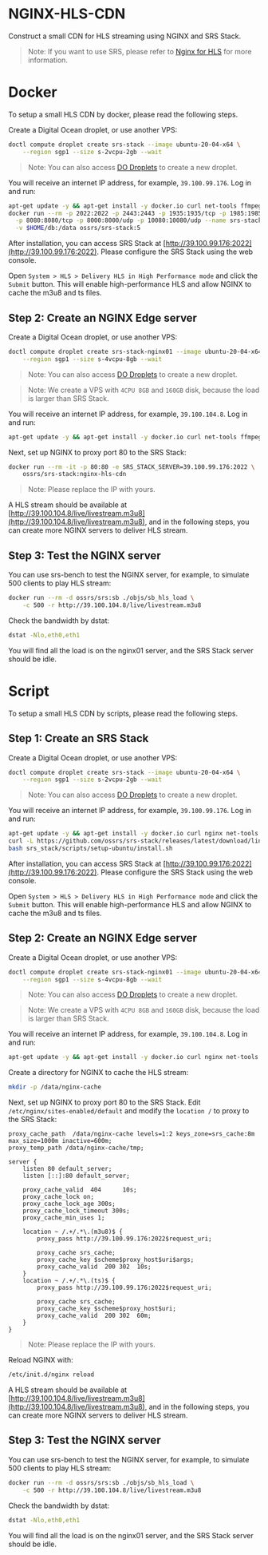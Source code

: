 # NGINX-HLS-CDN

Construct a small CDN for HLS streaming using NGINX and SRS Stack.

> Note: If you want to use SRS, please refer to [Nginx for HLS](https://ossrs.io/lts/en-us/docs/v5/doc/nginx-for-hls) for more information.

# Docker

To setup a small HLS CDN by docker, please read the following steps.

Create a Digital Ocean droplet, or use another VPS:

```bash
doctl compute droplet create srs-stack --image ubuntu-20-04-x64 \
    --region sgp1 --size s-2vcpu-2gb --wait
```

> Note: You can also access [DO Droplets](https://cloud.digitalocean.com/droplets) to create a new droplet.

You will receive an internet IP address, for example, `39.100.99.176`. Log in and run:

```bash
apt-get update -y && apt-get install -y docker.io curl net-tools ffmpeg pcp &&
docker run --rm -p 2022:2022 -p 2443:2443 -p 1935:1935/tcp -p 1985:1985/tcp \
  -p 8080:8080/tcp -p 8000:8000/udp -p 10080:10080/udp --name srs-stack -d \
  -v $HOME/db:/data ossrs/srs-stack:5
```

After installation, you can access SRS Stack at [http://39.100.99.176:2022](http://39.100.99.176:2022).
Please configure the SRS Stack using the web console.

Open `System > HLS > Delivery HLS in High Performance mode` and click the `Submit` button. This will enable
high-performance HLS and allow NGINX to cache the m3u8 and ts files.

## Step 2: Create an NGINX Edge server

Create a Digital Ocean droplet, or use another VPS:

```bash
doctl compute droplet create srs-stack-nginx01 --image ubuntu-20-04-x64 \
    --region sgp1 --size s-4vcpu-8gb --wait
```

> Note: You can also access [DO Droplets](https://cloud.digitalocean.com/droplets) to create a new droplet.

> Note: We create a VPS with `4CPU 8GB` and `160GB` disk, because the load is larger than SRS Stack.

You will receive an internet IP address, for example, `39.100.104.8`. Log in and run:

```bash
apt-get update -y && apt-get install -y docker.io curl net-tools ffmpeg pcp
```

Next, set up NGINX to proxy port 80 to the SRS Stack:

```bash
docker run --rm -it -p 80:80 -e SRS_STACK_SERVER=39.100.99.176:2022 \
    ossrs/srs-stack:nginx-hls-cdn
```

> Note: Please replace the IP with yours.

A HLS stream should be available at [http://39.100.104.8/live/livestream.m3u8](http://39.100.104.8/live/livestream.m3u8),
and in the following steps, you can create more NGINX servers to deliver HLS stream.

## Step 3: Test the NGINX server

You can use srs-bench to test the NGINX server, for example, to simulate 500 clients to play HLS stream:

```bash
docker run --rm -d ossrs/srs:sb ./objs/sb_hls_load \
    -c 500 -r http://39.100.104.8/live/livestream.m3u8
```

Check the bandwidth by dstat:

```bash
dstat -Nlo,eth0,eth1
```

You will find all the load is on the nginx01 server, and the SRS Stack server should be idle.

# Script

To setup a small HLS CDN by scripts, please read the following steps.

## Step 1: Create an SRS Stack

Create a Digital Ocean droplet, or use another VPS:

```bash
doctl compute droplet create srs-stack --image ubuntu-20-04-x64 \
    --region sgp1 --size s-2vcpu-2gb --wait
```

> Note: You can also access [DO Droplets](https://cloud.digitalocean.com/droplets) to create a new droplet.

You will receive an internet IP address, for example, `39.100.99.176`. Log in and run:

```bash
apt-get update -y && apt-get install -y docker.io curl nginx net-tools ffmpeg pcp &&
curl -L https://github.com/ossrs/srs-stack/releases/latest/download/linux-srs_stack-en.tar.gz |tar -xz &&
bash srs_stack/scripts/setup-ubuntu/install.sh
```

After installation, you can access SRS Stack at [http://39.100.99.176:2022](http://39.100.99.176:2022).
Please configure the SRS Stack using the web console.

Open `System > HLS > Delivery HLS in High Performance mode` and click the `Submit` button. This will enable
high-performance HLS and allow NGINX to cache the m3u8 and ts files.

## Step 2: Create an NGINX Edge server

Create a Digital Ocean droplet, or use another VPS:

```bash
doctl compute droplet create srs-stack-nginx01 --image ubuntu-20-04-x64 \
    --region sgp1 --size s-4vcpu-8gb --wait
```

> Note: You can also access [DO Droplets](https://cloud.digitalocean.com/droplets) to create a new droplet.

> Note: We create a VPS with `4CPU 8GB` and `160GB` disk, because the load is larger than SRS Stack.

You will receive an internet IP address, for example, `39.100.104.8`. Log in and run:

```bash
apt-get update -y && apt-get install -y docker.io curl nginx net-tools ffmpeg pcp
```

Create a directory for NGINX to cache the HLS stream:

```bash
mkdir -p /data/nginx-cache
```

Next, set up NGINX to proxy port 80 to the SRS Stack. Edit `/etc/nginx/sites-enabled/default` and modify
the `location /` to proxy to the SRS Stack:

```nginx
proxy_cache_path  /data/nginx-cache levels=1:2 keys_zone=srs_cache:8m max_size=1000m inactive=600m;
proxy_temp_path /data/nginx-cache/tmp;

server {
    listen 80 default_server;
    listen [::]:80 default_server;
    
    proxy_cache_valid  404      10s;
    proxy_cache_lock on;
    proxy_cache_lock_age 300s;
    proxy_cache_lock_timeout 300s;
    proxy_cache_min_uses 1;

    location ~ /.+/.*\.(m3u8)$ {
        proxy_pass http://39.100.99.176:2022$request_uri;
        
        proxy_cache srs_cache;
        proxy_cache_key $scheme$proxy_host$uri$args;
        proxy_cache_valid  200 302  10s;
    }
    location ~ /.+/.*\.(ts)$ {
        proxy_pass http://39.100.99.176:2022$request_uri;
        
        proxy_cache srs_cache;
        proxy_cache_key $scheme$proxy_host$uri;
        proxy_cache_valid  200 302  60m;
    }
}
```

> Note: Please replace the IP with yours.

Reload NGINX with:

```bash
/etc/init.d/nginx reload
```

A HLS stream should be available at [http://39.100.104.8/live/livestream.m3u8](http://39.100.104.8/live/livestream.m3u8),
and in the following steps, you can create more NGINX servers to deliver HLS stream.

## Step 3: Test the NGINX server

You can use srs-bench to test the NGINX server, for example, to simulate 500 clients to play HLS stream:

```bash
docker run --rm -d ossrs/srs:sb ./objs/sb_hls_load \
    -c 500 -r http://39.100.104.8/live/livestream.m3u8
```

Check the bandwidth by dstat:

```bash
dstat -Nlo,eth0,eth1
```

You will find all the load is on the nginx01 server, and the SRS Stack server should be idle.

